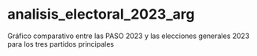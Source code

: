 # analisis_electoral_2023_arg
Gráfico comparativo entre las PASO 2023 y las elecciones generales 2023 para los tres partidos principales

